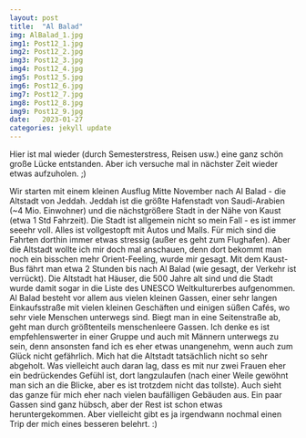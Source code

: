 ```yaml
---
layout: post
title:  "Al Balad"
img: AlBalad_1.jpg
img1: Post12_1.jpg
img2: Post12_2.jpg
img3: Post12_3.jpg
img4: Post12_4.jpg
img5: Post12_5.jpg
img6: Post12_6.jpg
img7: Post12_7.jpg
img8: Post12_8.jpg
img9: Post12_9.jpg
date:   2023-01-27
categories: jekyll update
---
```


Hier ist mal wieder (durch Semesterstress, Reisen usw.) eine ganz schön große Lücke entstanden. Aber ich versuche mal in nächster Zeit wieder etwas aufzuholen. ;)

Wir starten mit einem kleinen Ausflug Mitte November nach Al Balad - die Altstadt von Jeddah. Jeddah ist die größte Hafenstadt von Saudi-Arabien (~4 Mio. Einwohner) und die nächstgrößere Stadt in der Nähe von Kaust (etwa 1 Std Fahrzeit). Die Stadt ist allgemein nicht so mein Fall - es ist immer seeehr voll. Alles ist vollgestopft mit Autos und Malls. Für mich sind die Fahrten dorthin immer etwas stressig (außer es geht zum Flughafen).
Aber die Altstadt wollte ich mir doch mal anschauen, denn dort bekommt man noch ein bisschen mehr Orient-Feeling, wurde mir gesagt. Mit dem Kaust-Bus fährt man etwa 2 Stunden bis nach Al Balad (wie gesagt, der Verkehr ist verrückt). Die Altstadt hat Häuser, die 500 Jahre alt sind und die Stadt wurde damit sogar in die Liste des UNESCO Weltkulturerbes aufgenommen.
Al Balad besteht vor allem aus vielen kleinen Gassen, einer sehr langen Einkaufsstraße mit vielen kleinen Geschäften und einigen süßen Cafés, wo sehr viele Menschen unterwegs sind. Biegt man in eine Seitenstraße ab, geht man durch größtenteils menschenleere Gassen. Ich denke es ist empfehlenswerter in einer Gruppe und auch mit Männern unterwegs zu sein, denn ansonsten fand ich es eher etwas unangenehm, wenn auch zum Glück nicht gefährlich.
Mich hat die Altstadt tatsächlich nicht so sehr abgeholt. Was vielleicht auch daran lag, dass es mit nur zwei Frauen eher ein bedrückendes Gefühl ist, dort langzulaufen (nach einer Weile gewöhnt man sich an die Blicke, aber es ist trotzdem nicht das tollste). Auch sieht das ganze für mich eher nach vielen baufälligen Gebäuden aus. Ein paar Gassen sind ganz hübsch, aber der Rest ist schon etwas heruntergekommen.
Aber vielleicht gibt es ja irgendwann nochmal einen Trip der mich eines besseren belehrt. :)
